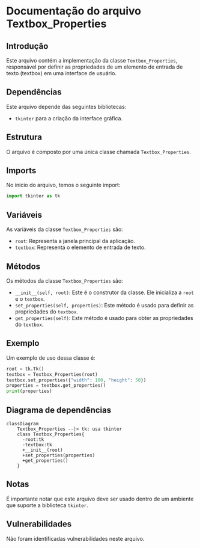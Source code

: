 # Documentação do arquivo Textbox_Properties

## Introdução

Este arquivo contém a implementação da classe `Textbox_Properties`, responsável por definir as propriedades de um elemento de entrada de texto (textbox) em uma interface de usuário.

## Dependências

Este arquivo depende das seguintes bibliotecas:

- `tkinter` para a criação da interface gráfica.

## Estrutura

O arquivo é composto por uma única classe chamada `Textbox_Properties`.

## Imports

No início do arquivo, temos o seguinte import:

```python
import tkinter as tk
```

## Variáveis

As variáveis da classe `Textbox_Properties` são:

- `root`: Representa a janela principal da aplicação.
- `textbox`: Representa o elemento de entrada de texto.

## Métodos

Os métodos da classe `Textbox_Properties` são:

- `__init__(self, root)`: Este é o construtor da classe. Ele inicializa a `root` e o `textbox`.
- `set_properties(self, properties)`: Este método é usado para definir as propriedades do `textbox`.
- `get_properties(self)`: Este método é usado para obter as propriedades do `textbox`.

## Exemplo

Um exemplo de uso dessa classe é:

```python
root = tk.Tk()
textbox = Textbox_Properties(root)
textbox.set_properties({"width": 100, "height": 50})
properties = textbox.get_properties()
print(properties)
```

## Diagrama de dependências

```mermaid
classDiagram
    Textbox_Properties --|> tk: usa tkinter
    class Textbox_Properties{
      -root:tk
      -textbox:tk
      +__init__(root)
      +set_properties(properties)
      +get_properties()
    }
```

## Notas

É importante notar que este arquivo deve ser usado dentro de um ambiente que suporte a biblioteca `tkinter`.

## Vulnerabilidades

Não foram identificadas vulnerabilidades neste arquivo.
